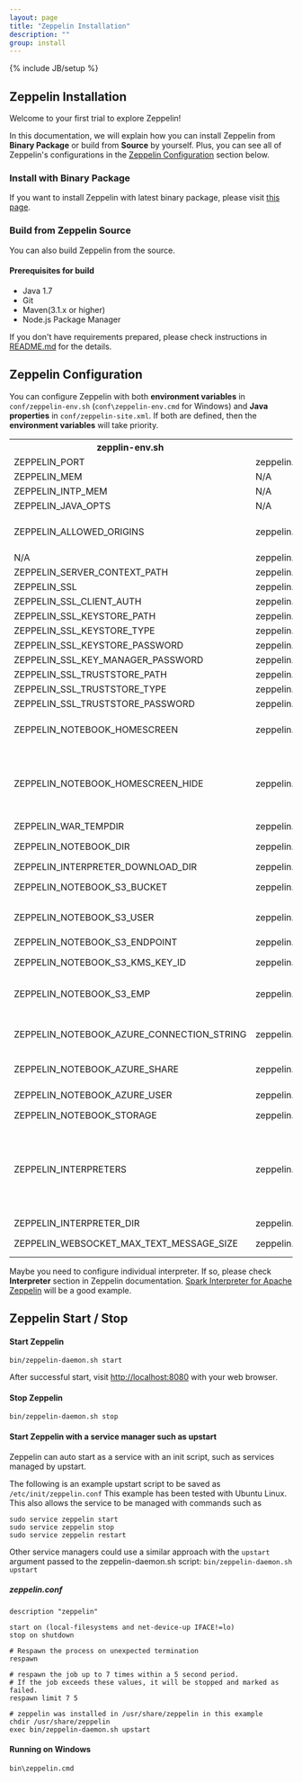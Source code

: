 ```yaml
---
layout: page
title: "Zeppelin Installation"
description: ""
group: install
---
```

<!--
Licensed under the Apache License, Version 2.0 (the "License");
you may not use this file except in compliance with the License.
You may obtain a copy of the License at

http://www.apache.org/licenses/LICENSE-2.0

Unless required by applicable law or agreed to in writing, software
distributed under the License is distributed on an "AS IS" BASIS,
WITHOUT WARRANTIES OR CONDITIONS OF ANY KIND, either express or implied.
See the License for the specific language governing permissions and
limitations under the License.
-->
{% include JB/setup %}



## Zeppelin Installation
Welcome to your first trial to explore Zeppelin!

In this documentation, we will explain how you can install Zeppelin from **Binary Package** or build from **Source** by yourself. Plus, you can see all of Zeppelin's configurations in the [Zeppelin Configuration](install.html#zeppelin-configuration) section below.

### Install with Binary Package

If you want to install Zeppelin with latest binary package, please visit [this page](http://zeppelin.apache.org/download.html).

### Build from Zeppelin Source

You can also build Zeppelin from the source.

#### Prerequisites for build
 * Java 1.7
 * Git
 * Maven(3.1.x or higher)
 * Node.js Package Manager

If you don't have requirements prepared, please check instructions in [README.md](https://github.com/apache/incubator-zeppelin/blob/master/README.md) for the details.

<a name="zeppelin-configuration"> </a>
## Zeppelin Configuration

You can configure Zeppelin with both **environment variables** in `conf/zeppelin-env.sh` (`conf\zeppelin-env.cmd` for Windows) and **Java properties** in `conf/zeppelin-site.xml`. If both are defined, then the **environment variables** will take priority.

<table class="table-configuration">
  <tr>
    <th>zepplin-env.sh</th>
    <th>zepplin-site.xml</th>
    <th>Default value</th>
    <th>Description</th>
  </tr>
  <tr>
    <td>ZEPPELIN_PORT</td>
    <td>zeppelin.server.port</td>
    <td>8080</td>
    <td>Zeppelin server port</td>
  </tr>
  <tr>
    <td>ZEPPELIN_MEM</td>
    <td>N/A</td>
    <td>-Xmx1024m -XX:MaxPermSize=512m</td>
    <td>JVM mem options</td>
  </tr>
  <tr>
    <td>ZEPPELIN_INTP_MEM</td>
    <td>N/A</td>
    <td>ZEPPELIN_MEM</td>
    <td>JVM mem options for interpreter process</td>
  </tr>
  <tr>
    <td>ZEPPELIN_JAVA_OPTS</td>
    <td>N/A</td>
    <td></td>
    <td>JVM options</td>
  </tr>
  <tr>
    <td>ZEPPELIN_ALLOWED_ORIGINS</td>
    <td>zeppelin.server.allowed.origins</td>
    <td>*</td>
    <td>Enables a way to specify a ',' separated list of allowed origins for rest and websockets. <br /> i.e. http://localhost:8080 </td>
  </tr>
    <tr>
    <td>N/A</td>
    <td>zeppelin.anonymous.allowed</td>
    <td>true</td>
    <td>Anonymous user is allowed by default.</td>
  </tr>
  <tr>
    <td>ZEPPELIN_SERVER_CONTEXT_PATH</td>
    <td>zeppelin.server.context.path</td>
    <td>/</td>
    <td>A context path of the web application</td>
  </tr>
  <tr>
    <td>ZEPPELIN_SSL</td>
    <td>zeppelin.ssl</td>
    <td>false</td>
    <td></td>
  </tr>
  <tr>
    <td>ZEPPELIN_SSL_CLIENT_AUTH</td>
    <td>zeppelin.ssl.client.auth</td>
    <td>false</td>
    <td></td>
  </tr>
  <tr>
    <td>ZEPPELIN_SSL_KEYSTORE_PATH</td>
    <td>zeppelin.ssl.keystore.path</td>
    <td>keystore</td>
    <td></td>
  </tr>
  <tr>
    <td>ZEPPELIN_SSL_KEYSTORE_TYPE</td>
    <td>zeppelin.ssl.keystore.type</td>
    <td>JKS</td>
    <td></td>
  </tr>
  <tr>
    <td>ZEPPELIN_SSL_KEYSTORE_PASSWORD</td>
    <td>zeppelin.ssl.keystore.password</td>
    <td></td>
    <td></td>
  </tr>
  <tr>
    <td>ZEPPELIN_SSL_KEY_MANAGER_PASSWORD</td>
    <td>zeppelin.ssl.key.manager.password</td>
    <td></td>
    <td></td>
  </tr>
  <tr>
    <td>ZEPPELIN_SSL_TRUSTSTORE_PATH</td>
    <td>zeppelin.ssl.truststore.path</td>
    <td></td>
    <td></td>
  </tr>
  <tr>
    <td>ZEPPELIN_SSL_TRUSTSTORE_TYPE</td>
    <td>zeppelin.ssl.truststore.type</td>
    <td></td>
    <td></td>
  </tr>
  <tr>
    <td>ZEPPELIN_SSL_TRUSTSTORE_PASSWORD</td>
    <td>zeppelin.ssl.truststore.password</td>
    <td></td>
    <td></td>
  </tr>
  <tr>
    <td>ZEPPELIN_NOTEBOOK_HOMESCREEN</td>
    <td>zeppelin.notebook.homescreen</td>
    <td></td>
    <td>A notebook id displayed in Zeppelin homescreen <br />i.e. 2A94M5J1Z</td>
  </tr>
  <tr>
    <td>ZEPPELIN_NOTEBOOK_HOMESCREEN_HIDE</td>
    <td>zeppelin.notebook.homescreen.hide</td>
    <td>false</td>
    <td>This value can be "true" when to hide the notebook id set by <code>ZEPPELIN_NOTEBOOK_HOMESCREEN</code> on the Zeppelin homescreen. <br />For the further information, please read <a href="../manual/notebookashomepage.html">Customize your Zeppelin homepage</a>.</td>
  </tr>
  <tr>
    <td>ZEPPELIN_WAR_TEMPDIR</td>
    <td>zeppelin.war.tempdir</td>
    <td>webapps</td>
    <td>A location of jetty temporary directory</td>
  </tr>
  <tr>
    <td>ZEPPELIN_NOTEBOOK_DIR</td>
    <td>zeppelin.notebook.dir</td>
    <td>notebook</td>
    <td>The root directory where Zeppelin notebook directories are saved</td>
  </tr>
  <tr>
    <td>ZEPPELIN_INTERPRETER_DOWNLOAD_DIR</td>
    <td>zeppelin.interpreter.download.dir</td>
    <td>interpreter</td>
    <td>Path for interpreter download</td>
  </tr>
  <tr>
    <td>ZEPPELIN_NOTEBOOK_S3_BUCKET</td>
    <td>zeppelin.notebook.s3.bucket</td>
    <td>zeppelin</td>
    <td>S3 Bucket where Zeppelin notebook files will be saved</td>
  </tr>
  <tr>
    <td>ZEPPELIN_NOTEBOOK_S3_USER</td>
    <td>zeppelin.notebook.s3.user</td>
    <td>user</td>
    <td>A user name of S3 bucket<br />i.e. <code>bucket/user/notebook/2A94M5J1Z/note.json</code></td>
  </tr>
  <tr>
    <td>ZEPPELIN_NOTEBOOK_S3_ENDPOINT</td>
    <td>zeppelin.notebook.s3.endpoint</td>
    <td>s3.amazonaws.com</td>
    <td>Endpoint for the bucket</td>
  </tr>
  <tr>
    <td>ZEPPELIN_NOTEBOOK_S3_KMS_KEY_ID</td>
    <td>zeppelin.notebook.s3.kmsKeyID</td>
    <td></td>
    <td>AWS KMS Key ID to use for encrypting data in S3 (optional)</td>
  </tr>
  <tr>
    <td>ZEPPELIN_NOTEBOOK_S3_EMP</td>
    <td>zeppelin.notebook.s3.encryptionMaterialsProvider</td>
    <td></td>
    <td>Class name of a custom S3 encryption materials provider implementation to use for encrypting data in S3 (optional)</td>
  </tr>
  <tr>
    <td>ZEPPELIN_NOTEBOOK_AZURE_CONNECTION_STRING</td>
    <td>zeppelin.notebook.azure.connectionString</td>
    <td></td>
    <td>The Azure storage account connection string<br />i.e. <code>DefaultEndpointsProtocol=https;AccountName=&lt;accountName&gt;;AccountKey=&lt;accountKey&gt;</code></td>
  </tr>
  <tr>
    <td>ZEPPELIN_NOTEBOOK_AZURE_SHARE</td>
    <td>zeppelin.notebook.azure.share</td>
    <td>zeppelin</td>
    <td>Share where the Zeppelin notebook files will be saved</td>
  </tr>
  <tr>
    <td>ZEPPELIN_NOTEBOOK_AZURE_USER</td>
    <td>zeppelin.notebook.azure.user</td>
    <td>user</td>
    <td>An optional user name of Azure file share<br />i.e. <code>share/user/notebook/2A94M5J1Z/note.json</code></td>
  </tr>
  <tr>
    <td>ZEPPELIN_NOTEBOOK_STORAGE</td>
    <td>zeppelin.notebook.storage</td>
    <td>org.apache.zeppelin.notebook.repo.VFSNotebookRepo</td>
    <td>Comma separated list of notebook storage</td>
  </tr>
  <tr>
    <td>ZEPPELIN_INTERPRETERS</td>
    <td>zeppelin.interpreters</td>
  <description></description>
    <td>org.apache.zeppelin.spark.SparkInterpreter,<br />org.apache.zeppelin.spark.PySparkInterpreter,<br />org.apache.zeppelin.spark.SparkSqlInterpreter,<br />org.apache.zeppelin.spark.DepInterpreter,<br />org.apache.zeppelin.markdown.Markdown,<br />org.apache.zeppelin.shell.ShellInterpreter,<br />org.apache.zeppelin.hive.HiveInterpreter<br />
    ...
    </td>
    <td>Comma separated interpreter configurations [Class] <br /> The first interpreter will be a default value. <br /> It means only the first interpreter in this list can be available without <code>%interpreter_name</code> annotation in Zeppelin notebook paragraph. </td>
  </tr>
  <tr>
    <td>ZEPPELIN_INTERPRETER_DIR</td>
    <td>zeppelin.interpreter.dir</td>
    <td>interpreter</td>
    <td>Zeppelin interpreter directory</td>
  </tr>
  <tr>
    <td>ZEPPELIN_WEBSOCKET_MAX_TEXT_MESSAGE_SIZE</td>
    <td>zeppelin.websocket.max.text.message.size</td>
    <td>1024000</td>
    <td>Size in characters of the maximum text message to be received by websocket.</td>
  </tr>
</table>

Maybe you need to configure individual interpreter. If so, please check **Interpreter** section in Zeppelin documentation.
[Spark Interpreter for Apache Zeppelin](../interpreter/spark.html) will be a good example.

## Zeppelin Start / Stop
#### Start Zeppelin

```
bin/zeppelin-daemon.sh start
```
After successful start, visit [http://localhost:8080](http://localhost:8080) with your web browser.

#### Stop Zeppelin

```
bin/zeppelin-daemon.sh stop
```

#### Start Zeppelin with a service manager such as upstart

Zeppelin can auto start as a service with an init script, such as services managed by upstart.

The following is an example upstart script to be saved as `/etc/init/zeppelin.conf`
This example has been tested with Ubuntu Linux.
This also allows the service to be managed with commands such as

`sudo service zeppelin start`  
`sudo service zeppelin stop`  
`sudo service zeppelin restart`

Other service managers could use a similar approach with the `upstart` argument passed to the zeppelin-daemon.sh script:  `bin/zeppelin-daemon.sh upstart`

##### zeppelin.conf

```
description "zeppelin"

start on (local-filesystems and net-device-up IFACE!=lo)
stop on shutdown

# Respawn the process on unexpected termination
respawn

# respawn the job up to 7 times within a 5 second period.
# If the job exceeds these values, it will be stopped and marked as failed.
respawn limit 7 5

# zeppelin was installed in /usr/share/zeppelin in this example
chdir /usr/share/zeppelin
exec bin/zeppelin-daemon.sh upstart
```

#### Running on Windows

```
bin\zeppelin.cmd
```
